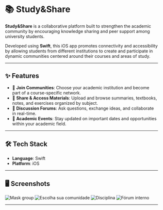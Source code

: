 # 📚 Study&Share

**Study&Share** is a collaborative platform built to strengthen the academic community by encouraging knowledge sharing and peer support among university students.

Developed using **Swift**, this iOS app promotes connectivity and accessibility by allowing students from different institutions to create and participate in dynamic communities centered around their courses and areas of study.

---

## ✨ Features

- 🔗 **Join Communities**: Choose your academic institution and become part of a course-specific network.
- 📂 **Share & Access Materials**: Upload and browse summaries, textbooks, notes, and exercises organized by subject.
- 💬 **Discussion Forums**: Ask questions, exchange ideas, and collaborate in real-time.
- 📅 **Academic Events**: Stay updated on important dates and opportunities within your academic field.

---

## 🛠️ Tech Stack

- **Language**: Swift
- **Platform**: iOS

---

## 🖥️ Screenshots
![Mask group](https://github.com/user-attachments/assets/455914c0-25fe-4724-8543-b0273eeeec80)
![Escolha sua comunidade](https://github.com/user-attachments/assets/5616515c-9abe-44cb-b80e-69583eaf860a)
![Disciplina](https://github.com/user-attachments/assets/d1bff2d6-d1be-42b7-a290-e4f759577edc)
![Fórum interno](https://github.com/user-attachments/assets/3983eaf1-8e5a-47f8-847b-58e1381d960b)


---
